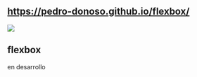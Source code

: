 ## https://pedro-donoso.github.io/flexbox/

![](https://user-images.githubusercontent.com/68760595/128658270-90dcf568-52f3-466d-8e70-c0258e8a0e50.PNG)

## flexbox

en desarrollo
